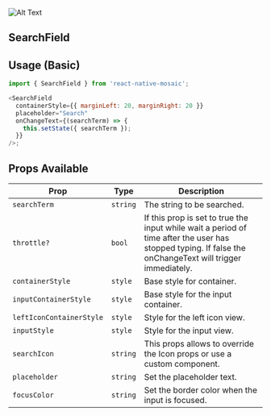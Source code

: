 ![Alt Text](https://drive.google.com/uc?export=view&id=1pJ1m7GQMn4LqrC12homwOWIf9cn89TZO)

## SearchField

## Usage (Basic)

```js
import { SearchField } from 'react-native-mosaic';

<SearchField
  containerStyle={{ marginLeft: 20, marginRight: 20 }}
  placeholder="Search"
  onChangeText={(searchTerm) => {
    this.setState({ searchTerm });
  }}
/>;
```

## Props Available

| Prop                     | Type     | Description                                                                                                                                              |
| ------------------------ | -------- | -------------------------------------------------------------------------------------------------------------------------------------------------------- |
| `searchTerm`             | `string` | The string to be searched.                                                                                                                               |
| `throttle?`              | `bool`   | If this prop is set to true the input while wait a period of time after the user has stopped typing. If false the onChangeText will trigger immediately. |
| `containerStyle`         | `style`  | Base style for container.                                                                                                                                |
| `inputContainerStyle`    | `style`  | Base style for the input container.                                                                                                                      |
| `leftIconContainerStyle` | `style`  | Style for the left icon view.                                                                                                                            |
| `inputStyle`             | `style`  | Style for the input view.                                                                                                                                |
| `searchIcon`             | `string` | This props allows to override the Icon props or use a custom component.                                                                                  |
| `placeholder`            | `string` | Set the placeholder text.                                                                                                                                |
| `focusColor`             | `string` | Set the border color when the input is focused.                                                                                                          |
